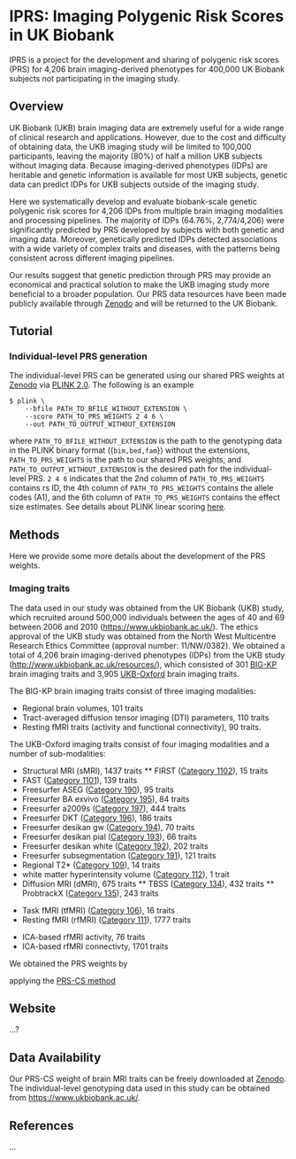 # IPRS: Imaging Polygenic Risk Scores in UK Biobank

IPRS is a project for the development and sharing of polygenic risk scores (PRS) for 4,206 brain imaging-derived phenotypes for 400,000 UK Biobank subjects not participating in the imaging study. 


## Overview
UK Biobank (UKB) brain imaging data are extremely useful for a wide range of clinical research and applications. However, due to the cost and difficulty of obtaining data, the UKB imaging study will be limited to 100,000 participants, leaving the majority (80%) of half a million UKB subjects without imaging data. Because imaging-derived phenotypes (IDPs) are heritable and genetic information is available for most UKB subjects, genetic data can predict IDPs for UKB subjects outside of the imaging study. 

Here we systematically develop and evaluate biobank-scale genetic polygenic risk scores for 4,206 IDPs from multiple brain imaging modalities and processing pipelines. The majority of IDPs (64.76%, 2,774/4,206) were significantly predicted by PRS developed by subjects with both genetic and imaging data. Moreover, genetically predicted IDPs detected associations with a wide variety of complex traits and diseases, with the patterns being consistent across different imaging pipelines. 

Our results suggest that genetic prediction through PRS may provide an economical and practical solution to make the UKB imaging study more beneficial to a broader population. Our PRS data resources have been made publicly available through [Zenodo](https://zenodo.org/) and will be returned to the UK Biobank. 


## Tutorial
### Individual-level PRS generation
The individual-level PRS can be generated using our shared PRS weights at [Zenodo](https://zenodo.org/) via [PLINK 2.0](https://www.cog-genomics.org/plink/2.0/). The following is an example
```{bash}
$ plink \
    --bfile PATH_TO_BFILE_WITHOUT_EXTENSION \
    --score PATH_TO_PRS_WEIGHTS 2 4 6 \
    --out PATH_TO_OUTPUT_WITHOUT_EXTENSION
```
where `PATH_TO_BFILE_WITHOUT_EXTENSION` is the path to the genotyping data in the PLINK binary format ({`bim,bed,fam`}) without the extensions, `PATH_TO_PRS_WEIGHTS` is the path to our shared PRS weights, and `PATH_TO_OUTPUT_WITHOUT_EXTENSION` is the desired path for the individual-level PRS. `2 4 6` indicates that the 2nd column of `PATH_TO_PRS_WEIGHTS` contains rs ID, the 4th column of `PATH_TO_PRS_WEIGHTS` contains the allele codes (A1), and the 6th column of `PATH_TO_PRS_WEIGHTS` contains the effect size estimates. See details about PLINK linear scoring [here](https://www.cog-genomics.org/plink/2.0/score).


## Methods
Here we provide some more details about the development of the PRS weights.
### Imaging traits
The data used in our study was obtained from the UK Biobank (UKB) study, which recruited around 500,000 individuals between the ages of 40 and 69 between 2006 and 2010 (https://www.ukbiobank.ac.uk/). The ethics approval of the UKB study was obtained from the North West Multicentre Research Ethics Committee (approval number: 11/NW/0382). We obtained a total of 4,206 brain imaging-derived phenotypes (IDPs) from the UKB study (http://www.ukbiobank.ac.uk/resources/), which consisted of 301 [BIG-KP](https://bigkp.org/) brain imaging traits and 3,905 [UKB-Oxford](https://open.win.ox.ac.uk/ukbiobank/big40/) brain imaging traits.

The BIG-KP brain imaging traits consist of three imaging modalities: 
- Regional brain volumes, 101 traits
- Tract-averaged diffusion tensor imaging (DTI) parameters, 110 traits
- Resting fMRI traits (activity and functional connectivity), 90 traits.

The UKB-Oxford imaging traits consist of four imaging modalities and a number of sub-modalities:
* Structural MRI (sMRI), 1437 traits
** FIRST ([Category 1102](https://biobank.ctsu.ox.ac.uk/crystal/label.cgi?id=1102)), 15 traits
* FAST ([Category 1101]()), 139 traits
* Freesurfer ASEG ([Category 190]()), 95 traits
* Freesurfer BA exvivo ([Category 195]()), 84 traits
* Freesurfer a2009s ([Category 197]()), 444 traits
* Freesurfer DKT ([Category 196]()), 186 traits
* Freesurfer desikan gw ([Category 194]()), 70 traits
* Freesurfer desikan pial ([Category 193]()), 66 traits
* Freesurfer desikan white ([Category 192]()), 202 traits
* Freesurfer subsegmentation ([Category 191]()), 121 traits
* Regional T2* ([Category 109]()), 14 traits
* white matter hyperintensity volume ([Category 112]()), 1 trait
* Diffusion MRI (dMRI), 675 traits
** TBSS ([Category 134]()), 432 traits
** ProbtrackX ([Category 135]()), 243 traits
- Task fMRI (tfMRI) ([Category 106]()), 16 traits
- Resting fMRI (rfMRI) ([Category 111](https://biobank.ndph.ox.ac.uk/showcase/label.cgi?id=111)), 1777 traits
* ICA-based rfMRI activity, 76 traits
* ICA-based rfMRI connectivty, 1701 traits


We obtained the PRS weights by 

applying the [PRS-CS method](https://github.com/getian107/PRScs) 




## Website
...?






## Data Availability
Our PRS-CS weight of brain MRI traits can be freely downloaded at [Zenodo](https://zenodo.org/). The individual-level genotyping data used in this study can be obtained from https://www.ukbiobank.ac.uk/.




## References
...

